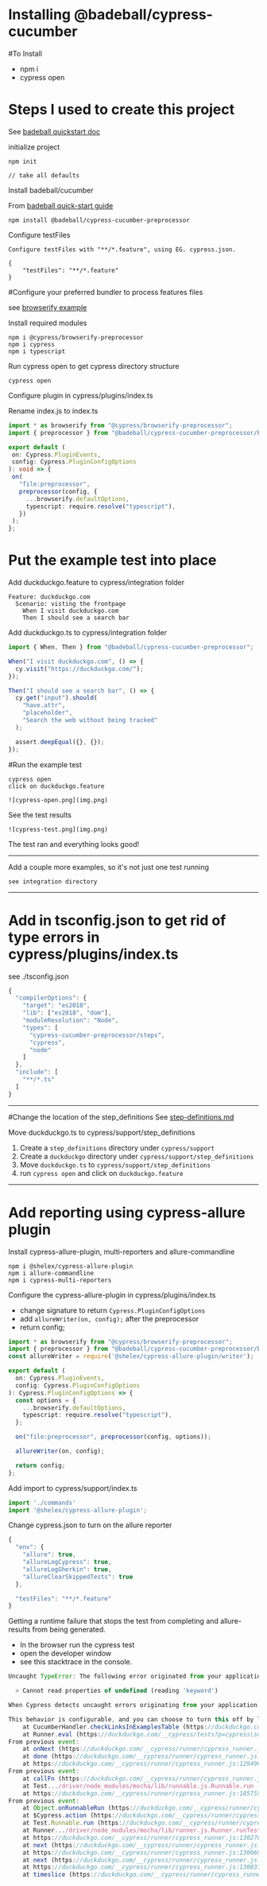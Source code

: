 # Installing @badeball/cypress-cucumber

#To Install

- npm i
- cypress open


# Steps I used to create this project

See [badeball quickstart doc](https://github.com/badeball/cypress-cucumber-preprocessor/blob/master/docs/quick-start.md)


initialize project

    npm init 
    
    // take all defaults

Install badeball/cucumber

From [badeball quick-start guide](https://github.com/badeball/cypress-cucumber-preprocessor/blob/master/docs/quick-start.md)

    npm install @badeball/cypress-cucumber-preprocessor

Configure testFiles

    Configure testFiles with "**/*.feature", using EG. cypress.json.

    {
        "testFiles": "**/*.feature"
    }


#Configure your preferred bundler to process features files

see [browserify example](https://github.com/badeball/cypress-cucumber-preprocessor/tree/master/examples/browserify)

Install required modules

    npm i @cypress/browserify-preprocessor
    npm i cypress
    npm i typescript

Run cypress open to get cypress directory structure

    cypress open

Configure plugin in cypress/plugins/index.ts
 
Rename index.js to index.ts

 ```typescript
import * as browserify from "@cypress/browserify-preprocessor";
import { preprocessor } from "@badeball/cypress-cucumber-preprocessor/browserify";

export default (
  on: Cypress.PluginEvents,
  config: Cypress.PluginConfigOptions
): void => {
  on(
    "file:preprocessor",
    preprocessor(config, {
      ...browserify.defaultOptions,
      typescript: require.resolve("typescript"),
    })
  );
};
```

# Put the example test into place

Add duckduckgo.feature to cypress/integration folder
```gherkin
Feature: duckduckgo.com
  Scenario: visting the frontpage
    When I visit duckduckgo.com
    Then I should see a search bar
```
Add duckduckgo.ts to cypress/integration folder
```typescript
import { When, Then } from "@badeball/cypress-cucumber-preprocessor";

When("I visit duckduckgo.com", () => {
  cy.visit("https://duckduckgo.com/");
});

Then("I should see a search bar", () => {
  cy.get("input").should(
    "have.attr",
    "placeholder",
    "Search the web without being tracked"
  );

  assert.deepEqual({}, {});
});
```

#Run the example test

    cypress open
    click on duckduckgo.feature

    ![cypress-open.png](img.png)

See the test results

    ![cypress-test.png](img.png)

The test ran and everything looks good!

---
Add a couple more examples, so it's not just one test running

    see integration directory

---

# Add in tsconfig.json to get rid of type errors in cypress/plugins/index.ts
see ./tsconfig.json

```typescript
{
  "compilerOptions": {
    "target": "es2018",
    "lib": ["es2018", "dom"],
    "moduleResolution": "Node",
    "types": [
      "cypress-cucumber-preprocessor/steps",
      "cypress",
      "node"
    ]
  },
  "include": [
    "**/*.ts"
  ]
}
```
---
#Change the location of the step_definitions
See [step-definitions.md](https://github.com/badeball/cypress-cucumber-preprocessor/blob/master/docs/step-definitions.md)

Move duckduckgo.ts to cypress/support/step_definitions
1. Create a `step_definitions` directory under `cypress/support`
2. Create a `duckduckgo` directory under `cypress/support/step_definitions`
3. Move `duckduckgo.ts` to `cypress/support/step_definitions`
4. run `cypress open` and click on `duckduckgo.feature`

---

# Add reporting using cypress-allure plugin
Install cypress-allure-plugin, multi-reporters and allure-commandline

    npm i @shelex/cypress-allure-plugin
    npm i allure-commandline
    npm i cypress-multi-reporters

Configure the cypress-allure-plugin in cypress/plugins/index.ts
- change signature to return `Cypress.PluginConfigOptions`
- add `allureWriter(on, config);` after the preprocessor
- return config;

```typescript
import * as browserify from "@cypress/browserify-preprocessor";
import { preprocessor } from "@badeball/cypress-cucumber-preprocessor/browserify";
const allureWriter = require('@shelex/cypress-allure-plugin/writer');

export default (
  on: Cypress.PluginEvents,
  config: Cypress.PluginConfigOptions
): Cypress.PluginConfigOptions => {
  const options = {
    ...browserify.defaultOptions,
    typescript: require.resolve("typescript"),
  };

  on("file:preprocessor", preprocessor(config, options));

  allureWriter(on, config);

  return config;
};
```

Add import to cypress/support/index.ts

```typescript
import './commands'
import '@shelex/cypress-allure-plugin';

```

Change cypress.json to turn on the allure reporter

```typescript
{
  "env": {
    "allure": true,
    "allureLogCypress": true,
    "allureLogGherkin": true,
    "allureClearSkippedTests": true
  },

  "testFiles": "**/*.feature"
}
```

Getting a runtime failure that stops the test from completing and allure-results from being generated.
- In the browser run the cypress test
- open the developer window 
- see this stacktrace in the console.

```javascript
Uncaught TypeError: The following error originated from your application code, not from Cypress. It was caused by an unhandled promise rejection.

  > Cannot read properties of undefined (reading 'keyword')

When Cypress detects uncaught errors originating from your application it will automatically fail the current test.

This behavior is configurable, and you can choose to turn this off by listening to the `uncaught:exception` event.
    at CucumberHandler.checkLinksInExamplesTable (https://duckduckgo.com/__cypress/tests?p=cypress\support\index.ts:1862:43)
    at Runner.eval (https://duckduckgo.com/__cypress/tests?p=cypress\support\index.ts:2878:39)
From previous event:
    at onNext (https://duckduckgo.com/__cypress/runner/cypress_runner.js:185685:19)
    at done (https://duckduckgo.com/__cypress/runner/cypress_runner.js:129431:5)
    at https://duckduckgo.com/__cypress/runner/cypress_runner.js:129496:11
From previous event:
    at callFn (https://duckduckgo.com/__cypress/runner/cypress_runner.js:129494:14)
    at Test.../driver/node_modules/mocha/lib/runnable.js.Runnable.run (https://duckduckgo.com/__cypress/runner/cypress_runner.js:129478:7)
    at https://duckduckgo.com/__cypress/runner/cypress_runner.js:185755:30
From previous event:
    at Object.onRunnableRun (https://duckduckgo.com/__cypress/runner/cypress_runner.js:185740:19)
    at $Cypress.action (https://duckduckgo.com/__cypress/runner/cypress_runner.js:174847:28)
    at Test.Runnable.run (https://duckduckgo.com/__cypress/runner/cypress_runner.js:183404:13)
    at Runner.../driver/node_modules/mocha/lib/runner.js.Runner.runTest (https://duckduckgo.com/__cypress/runner/cypress_runner.js:130150:10)
    at https://duckduckgo.com/__cypress/runner/cypress_runner.js:130276:12
    at next (https://duckduckgo.com/__cypress/runner/cypress_runner.js:130059:14)
    at https://duckduckgo.com/__cypress/runner/cypress_runner.js:130069:7
    at next (https://duckduckgo.com/__cypress/runner/cypress_runner.js:129971:14)
    at https://duckduckgo.com/__cypress/runner/cypress_runner.js:130037:5
    at timeslice (https://duckduckgo.com/__cypress/runner/cypress_runner.js:123963:27)
```


